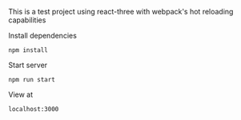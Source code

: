 This is a test project using react-three with webpack's hot reloading capabilities

Install dependencies

`npm install`


Start server

`npm run start`


View at

`localhost:3000`
